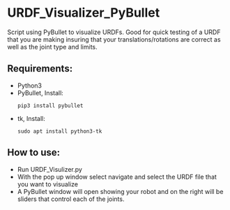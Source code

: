 # URDF_Visualizer_PyBullet
Script using PyBullet to visualize URDFs.
Good for quick testing of a URDF that you are making insuring that your translations/rotations are correct as well as the joint type and limits.


## Requirements:
* Python3
* PyBullet, Install:
    ```console,
    pip3 install pybullet
    ```
* tk, Install:
    ```console,
    sudo apt install python3-tk
    ```


## How to use:

* Run URDF_Visulizer.py
* With the pop up window select navigate and select the URDF file that you want to visualize
* A PyBullet window will open showing your robot and on the right will be sliders that control each of the joints.